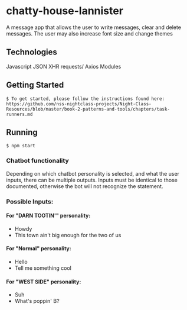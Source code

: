 # chatty-house-lannister

A message app that allows the user to write messages, clear and delete messages. The user may also increase font size and change themes

## Technologies
Javascript 
JSON 
XHR requests/ Axios
Modules

## Getting Started
```
$ To get started, please follow the instructions found here: https://github.com/nss-nightclass-projects/Night-Class-Resources/blob/master/book-2-patterns-and-tools/chapters/task-runners.md

```

## Running
```
$ npm start
```

### Chatbot functionality
Depending on which chatbot personality is selected, and what the user inputs, there can be multiple outputs. Inputs must be identical to those documented, otherwise the bot will not recognize the statement.
### Possible Inputs:
#### For "DARN TOOTIN'" personality:
* Howdy
* This town ain't big enough for the two of us

#### For "Normal" personality:
* Hello
* Tell me something cool

#### For "WEST SIDE" personality:
* Suh
* What's poppin' B?
